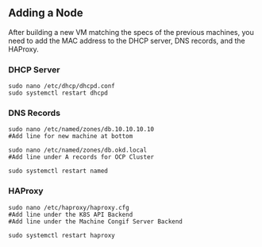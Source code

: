 ## Adding a Node

After building a new VM matching the specs of the previous machines, you need to add the MAC address to the DHCP server, DNS records, and the HAProxy.

### DHCP Server
```{bash}
sudo nano /etc/dhcp/dhcpd.conf
sudo systemctl restart dhcpd
```

### DNS Records
```{bash}
sudo nano /etc/named/zones/db.10.10.10.10
#Add line for new machine at bottom

sudo nano /etc/named/zones/db.okd.local
#Add line under A records for OCP Cluster

sudo systemctl restart named
```

### HAProxy
```{bash}
sudo nano /etc/haproxy/haproxy.cfg
#Add line under the K8S API Backend
#Add line under the Machine Congif Server Backend

sudo systemctl restart haproxy
```
